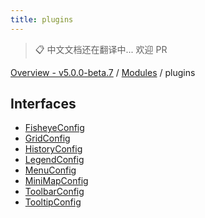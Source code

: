 ```yaml
---
title: plugins
---
```


> 📋 中文文档还在翻译中... 欢迎 PR

[Overview - v5.0.0-beta.7](../README.zh.md) / [Modules](../modules.zh.md) / plugins

## Interfaces

- [FisheyeConfig](../interfaces/plugins/FisheyeConfig.zh.md)
- [GridConfig](../interfaces/plugins/GridConfig.zh.md)
- [HistoryConfig](../interfaces/plugins/HistoryConfig.zh.md)
- [LegendConfig](../interfaces/plugins/LegendConfig.zh.md)
- [MenuConfig](../interfaces/plugins/MenuConfig.zh.md)
- [MiniMapConfig](../interfaces/plugins/MiniMapConfig.zh.md)
- [ToolbarConfig](../interfaces/plugins/ToolbarConfig.zh.md)
- [TooltipConfig](../interfaces/plugins/TooltipConfig.zh.md)
